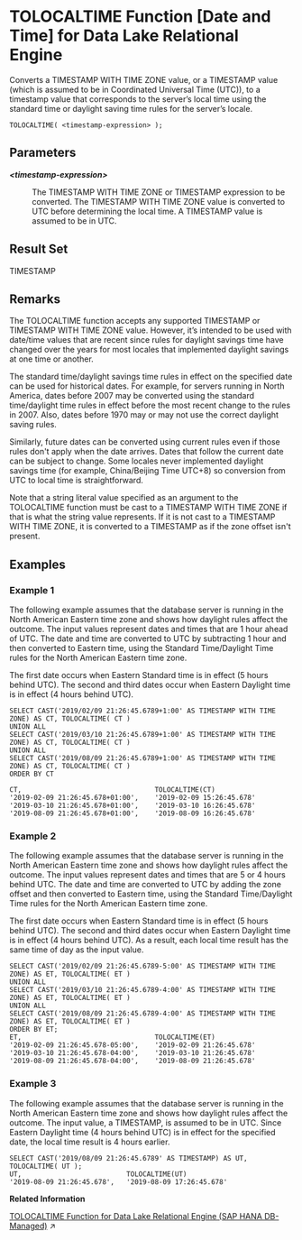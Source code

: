 <!-- loiob472502b94a84aa78fd78db19b985f66 -->

# TOLOCALTIME Function \[Date and Time\] for Data Lake Relational Engine

Converts a TIMESTAMP WITH TIME ZONE value, or a TIMESTAMP value \(which is assumed to be in Coordinated Universal Time \(UTC\)\), to a timestamp value that corresponds to the server’s local time using the standard time or daylight saving time rules for the server’s locale.



```
TOLOCALTIME( <timestamp-expression> );
```



<a name="loiob472502b94a84aa78fd78db19b985f66__TOLOCALTIME_parm1"/>

## Parameters


<dl>
<dt><b>

*<timestamp-expression\>*

</b></dt>
<dd>

The TIMESTAMP WITH TIME ZONE or TIMESTAMP expression to be converted. The TIMESTAMP WITH TIME ZONE value is converted to UTC before determining the local time. A TIMESTAMP value is assumed to be in UTC.



</dd>
</dl>



<a name="loiob472502b94a84aa78fd78db19b985f66__TOLOCALTIME_returns1"/>

## Result Set

TIMESTAMP



<a name="loiob472502b94a84aa78fd78db19b985f66__TOLOCALTIME_remarks1"/>

## Remarks

The TOLOCALTIME function accepts any supported TIMESTAMP or TIMESTAMP WITH TIME ZONE value. However, it’s intended to be used with date/time values that are recent since rules for daylight savings time have changed over the years for most locales that implemented daylight savings at one time or another.

The standard time/daylight savings time rules in effect on the specified date can be used for historical dates. For example, for servers running in North America, dates before 2007 may be converted using the standard time/daylight time rules in effect before the most recent change to the rules in 2007. Also, dates before 1970 may or may not use the correct daylight saving rules.

Similarly, future dates can be converted using current rules even if those rules don't apply when the date arrives. Dates that follow the current date can be subject to change. Some locales never implemented daylight savings time \(for example, China/Beijing Time UTC+8\) so conversion from UTC to local time is straightforward.

Note that a string literal value specified as an argument to the TOLOCALTIME function must be cast to a TIMESTAMP WITH TIME ZONE if that is what the string value represents. If it is not cast to a TIMESTAMP WITH TIME ZONE, it is converted to a TIMESTAMP as if the zone offset isn't present.



<a name="loiob472502b94a84aa78fd78db19b985f66__TOLOCALTIME_examples1"/>

## Examples



### Example 1

The following example assumes that the database server is running in the North American Eastern time zone and shows how daylight rules affect the outcome. The input values represent dates and times that are 1 hour ahead of UTC. The date and time are converted to UTC by subtracting 1 hour and then converted to Eastern time, using the Standard Time/Daylight Time rules for the North American Eastern time zone.

The first date occurs when Eastern Standard time is in effect \(5 hours behind UTC\). The second and third dates occur when Eastern Daylight time is in effect \(4 hours behind UTC\).

```
SELECT CAST('2019/02/09 21:26:45.6789+1:00' AS TIMESTAMP WITH TIME ZONE) AS CT, TOLOCALTIME( CT )
UNION ALL
SELECT CAST('2019/03/10 21:26:45.6789+1:00' AS TIMESTAMP WITH TIME ZONE) AS CT, TOLOCALTIME( CT )
UNION ALL
SELECT CAST('2019/08/09 21:26:45.6789+1:00' AS TIMESTAMP WITH TIME ZONE) AS CT, TOLOCALTIME( CT )
ORDER BY CT

CT,                                 TOLOCALTIME(CT)
'2019-02-09 21:26:45.678+01:00',    '2019-02-09 15:26:45.678'
'2019-03-10 21:26:45.678+01:00',    '2019-03-10 16:26:45.678'
'2019-08-09 21:26:45.678+01:00',    '2019-08-09 16:26:45.678'

```



### Example 2

The following example assumes that the database server is running in the North American Eastern time zone and shows how daylight rules affect the outcome. The input values represent dates and times that are 5 or 4 hours behind UTC. The date and time are converted to UTC by adding the zone offset and then converted to Eastern time, using the Standard Time/Daylight Time rules for the North American Eastern time zone.

The first date occurs when Eastern Standard time is in effect \(5 hours behind UTC\). The second and third dates occur when Eastern Daylight time is in effect \(4 hours behind UTC\). As a result, each local time result has the same time of day as the input value.

```
SELECT CAST('2019/02/09 21:26:45.6789-5:00' AS TIMESTAMP WITH TIME ZONE) AS ET, TOLOCALTIME( ET )
UNION ALL
SELECT CAST('2019/03/10 21:26:45.6789-4:00' AS TIMESTAMP WITH TIME ZONE) AS ET, TOLOCALTIME( ET )
UNION ALL
SELECT CAST('2019/08/09 21:26:45.6789-4:00' AS TIMESTAMP WITH TIME ZONE) AS ET, TOLOCALTIME( ET )
ORDER BY ET;
ET,                                 TOLOCALTIME(ET)
'2019-02-09 21:26:45.678-05:00',    '2019-02-09 21:26:45.678'
'2019-03-10 21:26:45.678-04:00',    '2019-03-10 21:26:45.678'
'2019-08-09 21:26:45.678-04:00',    '2019-08-09 21:26:45.678'

```



### Example 3

The following example assumes that the database server is running in the North American Eastern time zone and shows how daylight rules affect the outcome. The input value, a TIMESTAMP, is assumed to be in UTC. Since Eastern Daylight time \(4 hours behind UTC\) is in effect for the specified date, the local time result is 4 hours earlier.

```
SELECT CAST('2019/08/09 21:26:45.6789' AS TIMESTAMP) AS UT, TOLOCALTIME( UT );
UT,                          TOLOCALTIME(UT)
'2019-08-09 21:26:45.678',   '2019-08-09 17:26:45.678'

```

**Related Information**  


[TOLOCALTIME Function for Data Lake Relational Engine (SAP HANA DB-Managed)](https://help.sap.com/viewer/a898e08b84f21015969fa437e89860c8/2024_1_QRC/en-US/9533cea8d9b04beb9ed814b1a9ef641d.html "Converts a TIMESTAMP WITH TIME ZONE value, or a TIMESTAMP value (which is assumed to be in Coordinated Universal Time (UTC)), to a timestamp value that corresponds to the server’s local time using the standard time or daylight saving time rules for the server’s locale.") :arrow_upper_right:

